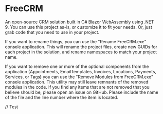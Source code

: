 # FreeCRM 

An open-source CRM solution built in C# Blazor WebAssembly using .NET 9. You can use this project as-is,
or customize it to fit your needs. Or, just grab code that you need to use in your project.

If you want to rename things, you can use the "Rename FreeCRM.exe" console application.
This will rename the project files, create new GUIDs for each project in the solution,
and rename namespaces to match your project name.

If you want to remove one or more of the optional components from the application
(Appointments, EmailTemplates, Invoices, Locations, Payments, Services, or Tags)
you can use the "Remove Modules from FreeCRM.exe" console application.
This utility may still leave remnants of the removed modules in the code.
If you find any items that are not removed that you believe should be,
please open an issue on GitHub. Please include the name of the file and the line number
where the item is located.

// Test
